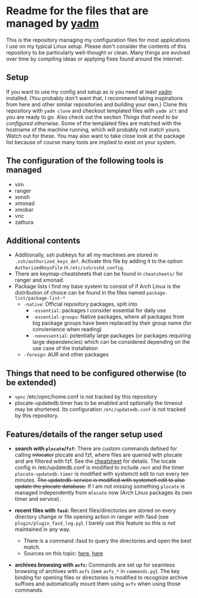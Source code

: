 Readme for the files that are managed by [yadm](https://yadm.io/)
=================================================================

This is the repository managing my configuration files for most applications I use on my typical Linux setup. Please don't consider the contents of this repository to be particularly well-thought or clean. Many things are evolved over time by compiling ideas or applying fixes found around the internet.

Setup
-----
If you want to use my config and setup as is you need at least [yadm](https://yadm.io) installed.
(You probably don't want that, I recommend taking inspirations from here and other similar repositories and building your own.)
Clone this repository with `yadm clone` and checkout templated files with `yadm alt` and you are ready to go.
Also check out the section *Things that need to be configured otherwise*.
Some of the templated files are matched with the hostname of the machine running, which will probably not match yours.
Watch out for these.
You may also want to take close look at the package list because of course many tools are implied to exist on your system.

The configuration of the following tools is managed
---------------------------------------------------
 * vim
 * ranger
 * xonsh
 * xmonad
 * xmobar
 * vnc
 * zathura

Additional contents
-------------------
 * Additionally, ssh pubkeys for all my machines are stored in `.ssh/authorized_keys_def`. Activate this file by adding it to the option `AuthorizedKeysFile` in `/etc/ssh/sshd_config`.
 * There are keymap-cheatsheets that can be found in `cheatsheets/` for ranger and xmonad.
 * Package lists I find my base system to consist of if Arch Linux is the distribution of choice can be found in the files named `package-list/package-list-*`
     * `-native`: Official repository packages, split into
        * `-essential`: packages I consider essential for daily use
        * `-essential-groups`: Native packages, where all packages from big package groups have been replaced by their group name (for convienience when reading)
        * `-nonessential`: potentially large packages (or packages requiring large dependencies) which can be considered depending on the use case of the installation
     * `-foreign`: AUR and other packages

Things that need to be configured otherwise (to be extended)
------------------------------------------------------------
 * `vpnc` /etc/vpnc/home.conf is not tracked by this repository
 * plocate-updatedb.timer has to be enabled and optionally the timeout may be shortened. Its configuration `/etc/updatedb.conf` is not tracked by this repository.

Features/details of the ranger setup used
-----------------------------------------
* **search with `plocate`/`fzf`:**
There are custom commands defined for calling ~~mlocate/~~ plocate and fzf, where files are queried with plocate and are filtered with fzf. See the [cheatsheet](cheatsheets/ranger/ranger-haug.pdf) for details.
The locate config in /etc/updatedb.conf is modified to include `/mnt` and the timer `plocate-updatedb.timer` is modified with systemctl edit to run every ten minutes.
~~The updatedb-service is modified with systemctl edit to also update the plocate database.~~ If I am not missing something `plocate` is managed independently from `mlocate` now (Arch Linux packages its own timer and service).

* **recent files with `fasd`:**
Recent files/directories are stored on every directory change or file opening action in ranger with fasd (see `plugin/plugin_fasd_log.py`). I barely use this feature so this is not maintained in any way.

    * There is a command :fasd to query the directories and open the best match.
    * Sources on this topic: [here](https://github.com/ranger/ranger/wiki/Integration-with-other-programs#fasd), [here](https://github.com/ranger/ranger/wiki/Custom-Commands#visit-frequently-used-directories)

* **archives browsing with `avfs`:**
Commands are set up for seamless browsing of archives with `avfs` (see `avfs_*` in `commands.py`). The key binding for opening files or directories is modified to recognize archive suffixes and automatically mount them using `avfs` when using those commands.
